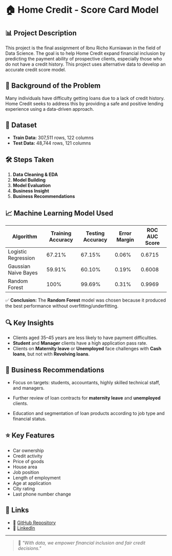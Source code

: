 # 🏠 Home Credit - Score Card Model

## 📊 Project Description
This project is the final assignment of Ibnu Richo Kurniawan in the field of Data Science. The goal is to help Home Credit expand financial inclusion by predicting the payment ability of prospective clients, especially those who do not have a credit history. This project uses alternative data to develop an accurate credit score model.

## 🧠 Background of the Problem
Many individuals have difficulty getting loans due to a lack of credit history. Home Credit seeks to address this by providing a safe and positive lending experience using a data-driven approach.

## 📁 Dataset
- **Train Data:** 307,511 rows, 122 columns
- **Test Data:** 48,744 rows, 121 columns

## 🛠️ Steps Taken
1. **Data Cleaning & EDA**
2. **Model Building**
3. **Model Evaluation**
4. **Business Insight**
5. **Business Recommendations**

## 📈 Machine Learning Model Used

| Algorithm | Training Accuracy | Testing Accuracy | Error Margin | ROC AUC Score |
|------------------------|------------------|------------------|--------------|----------------|
| Logistic Regression | 67.21% | 67.15% | 0.06% | 0.6715 |
| Gaussian Naive Bayes | 59.91% | 60.10% | 0.19% | 0.6008 || Decision Tree | 100% | 85.32% | 14.68% | 0.8532 |
| Random Forest | 100% | 99.69% | 0.31% | 0.9969 |

✅ **Conclusion:** The **Random Forest** model was chosen because it produced the best performance without overfitting/underfitting.

## 🔍 Key Insights
- Clients aged 35–45 years are less likely to have payment difficulties.
- **Student** and **Manager** clients have a high application pass rate.
- Clients on **Maternity leave** or **Unemployed** face challenges with **Cash loans**, but not with **Revolving loans**.

## 📌 Business Recommendations
- Focus on targets: students, accountants, highly skilled technical staff, and managers.

- Further review of loan contracts for **maternity leave** and **unemployed** clients.
- Education and segmentation of loan products according to job type and financial status.

## ⭐ Key Features
- Car ownership
- Credit activity
- Price of goods
- House area
- Job position
- Length of employment
- Age at application
- City rating
- Last phone number change

## 🔗 Links
- 📂 [GitHub Repository](https://github.com/IbnuRicho/HOME-CREDIT-Final-Task-Data-Scientist)
- 💼 [LinkedIn](https://www.linkedin.com/in/ibnurichokurniawan/)

---

> 🧠 *"With data, we empower financial inclusion and fair credit decisions."*
